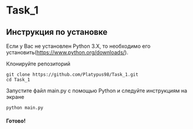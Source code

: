 # Task_1


## Инструкция по установке
Если у Вас не установлен Python 3.X, то необходимо его установить(https://www.python.org/downloads/).

Клонируйте репозиторий

```
git clone https://github.com/Platypus98/Task_1.git
cd Task_1
```

Запустите файл main.py с помощью Python и следуйте инструкциям на экране

```
python main.py
```

#### Готово!
